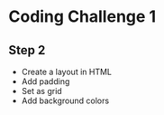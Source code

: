 # Coding Challenge 1

## Step 2

- Create a layout in HTML
- Add padding
- Set as grid
- Add background colors